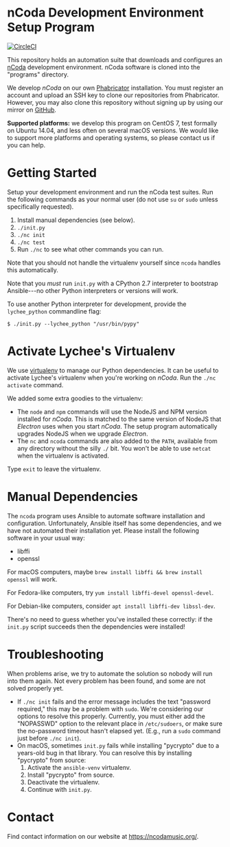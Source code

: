 nCoda Development Environment Setup Program
===========================================

[![CircleCI](https://circleci.com/gh/nCoda/ncoda/tree/main.svg?style=svg)](https://circleci.com/gh/nCoda/ncoda/tree/main)

This repository holds an automation suite that downloads and configures an
[nCoda](https://ncodamusic.org/) development environment. nCoda software is cloned into the
"programs" directory.

We develop *nCoda* on our own [Phabricator](https://goldman.ncodamusic.org/) installation. You must
register an account and upload an SSH key to clone our repositories from Phabricator. However, you
may also clone this repository without signing up by using our mirror on
[GitHub](https://github.com/ncoda/ncoda).

**Supported platforms:** we develop this program on CentOS 7, test formally on Ubuntu 14.04, and
less often on several macOS versions. We would like to support more platforms and operating systems,
so please contact us if you can help.


Getting Started
===============

Setup your development environment and run the nCoda test suites. Run the following commands as your
normal user (do not use `su` or `sudo` unless specifically requested).

1. Install manual dependencies (see below).
1. `./init.py`
1. `./nc init`
1. `./nc test`
1. Run `./nc` to see what other commands you can run.

Note that you should not handle the virtualenv yourself since `ncoda` handles this automatically.

Note that you *must* run `init.py` with a CPython 2.7 interpreter to bootstrap Ansible---no other
Python interpreters or versions will work.

To use another Python interpreter for development, provide the `lychee_python` commandline flag:

    $ ./init.py --lychee_python "/usr/bin/pypy"


Activate Lychee's Virtualenv
============================

We use [virtualenv](https://virtualenv.pypa.io/) to manage our Python dependencies. It can be useful
to activate Lychee's virtualenv when you're working on *nCoda*. Run the `./nc activate` command.

We added some extra goodies to the virtualenv:
- The `node` and `npm` commands will use the NodeJS and NPM version installed for *nCoda*. This is
  matched to the same version of NodeJS that *Electron* uses when you start *nCoda*. The setup
  program automatically upgrades NodeJS when we upgrade *Electron*.
- The `nc` and `ncoda` commands are also added to the `PATH`, available from any directory without
  the silly `./` bit. You won't be able to use `netcat` when the virtualenv is activated.

Type `exit` to leave the virtualenv.


Manual Dependencies
===================

The `ncoda` program uses Ansible to automate software installation and configuration. Unfortunately,
Ansible itself has some dependencies, and we have not automated their installation yet. Please
install the following software in your usual way:

- libffi
- openssl

For macOS computers, maybe `brew install libffi && brew install openssl` will work.

For Fedora-like computers, try `yum install libffi-devel openssl-devel`.

For Debian-like computers, consider `apt install libffi-dev libssl-dev`.

There's no need to guess whether you've installed these correctly: if the `init.py` script succeeds
then the dependencies were installed!


Troubleshooting
===============

When problems arise, we try to automate the solution so nobody will run into them again. Not every
problem has been found, and some are not solved properly yet.

- If `./nc init` fails and the error message includes the text "password required," this may be a
  problem with `sudo`. We're considering our options to resolve this properly. Currently, you must
  either add the "NOPASSWD" option to the relevant place in `/etc/sudoers`, or make sure the
  no-password timeout hasn't elapsed yet. (E.g., run a `sudo` command just before `./nc init`).
- On macOS, sometimes `init.py` fails while installing "pycrypto" due to a years-old bug in that
  library. You can resolve this by installing "pycrypto" from source:
  1. Activate the `ansible-venv` virtualenv.
  1. Install "pycrypto" from source.
  1. Deactivate the virtualenv.
  1. Continue with `init.py`.


Contact
=======

Find contact information on our website at https://ncodamusic.org/.
